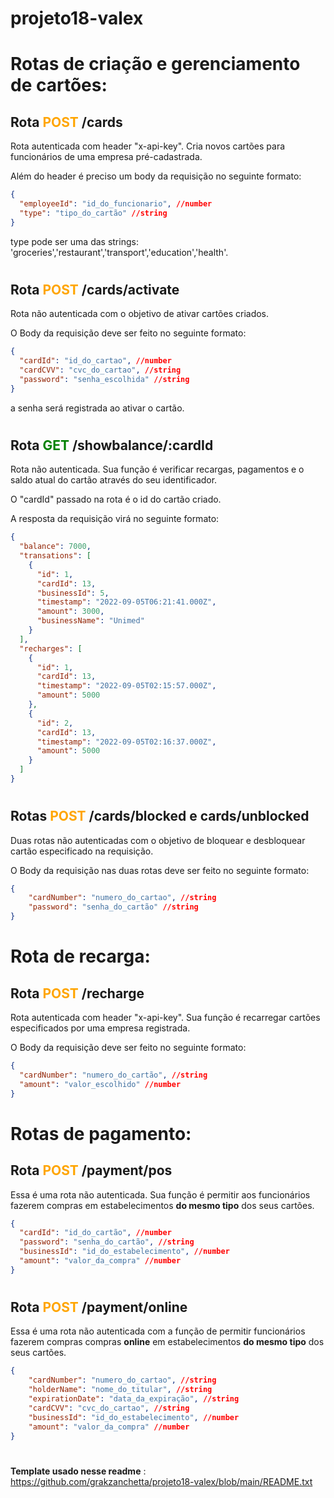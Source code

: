 # projeto18-valex
#
# Rotas de criação e gerenciamento de cartões:

## Rota <span style="color:orange"> **POST** </span>/cards

Rota autenticada com header "x-api-key". Cria novos cartões para funcionários de uma
empresa pré-cadastrada.

Além do header é preciso um body da requisição no seguinte formato:

```json
{
  "employeeId": "id_do_funcionario", //number
  "type": "tipo_do_cartão" //string
}
```
type pode ser uma das strings: 'groceries','restaurant','transport','education','health'.
#
## Rota <span style="color:orange"> **POST** </span>/cards/activate

Rota não autenticada com o objetivo de ativar cartões criados.

O Body da requisição deve ser feito no seguinte formato:

```json
{
  "cardId": "id_do_cartao", //number
  "cardCVV": "cvc_do_cartao", //string
  "password": "senha_escolhida" //string
}
```
a senha será registrada ao ativar o cartão.
#
## Rota <span style="color:green"> **GET** </span>/showbalance/:cardId

Rota não autenticada. Sua função é verificar recargas, pagamentos e o saldo atual do cartão através do seu identificador.

O "cardId" passado na rota é o id do cartão criado.

A resposta da requisição virá no seguinte formato:

```json
{
  "balance": 7000,
  "transations": [
    {
      "id": 1,
      "cardId": 13,
      "businessId": 5,
      "timestamp": "2022-09-05T06:21:41.000Z",
      "amount": 3000,
      "businessName": "Unimed"
    }
  ],
  "recharges": [
    {
      "id": 1,
      "cardId": 13,
      "timestamp": "2022-09-05T02:15:57.000Z",
      "amount": 5000
    },
    {
      "id": 2,
      "cardId": 13,
      "timestamp": "2022-09-05T02:16:37.000Z",
      "amount": 5000
    }
  ]
}
```
#
## Rotas <span style="color:orange"> **POST** </span>/cards/blocked e cards/unblocked

Duas rotas não autenticadas com o objetivo de bloquear e desbloquear cartão especificado na requisição.

O Body da requisição nas duas rotas deve ser feito no seguinte formato:

```json
{
    "cardNumber": "numero_do_cartao", //string
    "password": "senha_do_cartão" //string
}
```
#

# Rota de recarga:

## Rota <span style="color:orange"> **POST** </span>/recharge

Rota autenticada com header "x-api-key". Sua função é recarregar cartões especificados por uma empresa registrada.

O Body da requisição deve ser feito no seguinte formato:

```json
{
  "cardNumber": "numero_do_cartão", //string
  "amount": "valor_escolhido" //number
}
```
#

# Rotas de pagamento:

## Rota <span style="color:orange"> **POST** </span>/payment/pos

Essa é uma rota não autenticada. Sua função é permitir aos funcionários fazerem compras em estabelecimentos **do mesmo tipo** dos seus cartões.

```json
{
  "cardId": "id_do_cartão", //number
  "password": "senha_do_cartão", //string
  "businessId": "id_do_estabelecimento", //number
  "amount": "valor_da_compra" //number
}
```
#

## Rota <span style="color:orange"> **POST** </span>/payment/online

Essa é uma rota não autenticada com a função de permitir funcionários fazerem compras compras **online** em estabelecimentos **do mesmo tipo** dos seus cartões.

```json
{
    "cardNumber": "numero_do_cartao", //string
    "holderName": "nome_do_titular", //string
    "expirationDate": "data_da_expiração", //string
    "cardCVV": "cvc_do_cartao", //string
    "businessId": "id_do_estabelecimento", //number
    "amount": "valor_da_compra" //number
}
```
#

**Template usado nesse readme** : https://github.com/grakzanchetta/projeto18-valex/blob/main/README.txt
